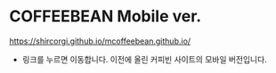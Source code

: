 # COFFEEBEAN Mobile ver.
https://shircorgi.github.io/mcoffeebean.github.io/
* 링크를 누르면 이동합니다. 이전에 올린 커피빈 사이트의 모바일 버전입니다. 
